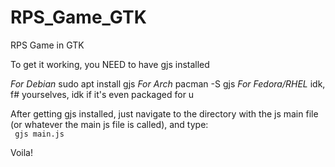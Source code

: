 # RPS_Game_GTK

RPS Game in GTK

To get it working, you NEED to have gjs installed

*For Debian* sudo apt install gjs
*For Arch*  pacman -S gjs
*For Fedora/RHEL* idk, f# yourselves, idk if it's even packaged for u

After getting gjs installed, just navigate to the directory with the js main file (or whatever the main js file is called), and type: <br>
<code> gjs main.js </code>

Voila!

